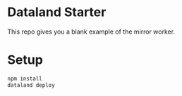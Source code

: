 # Dataland Starter

This repo gives you a blank example of the mirror worker.

# Setup

```sh
npm install
dataland deploy
```
